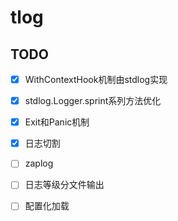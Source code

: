 # tlog

## TODO

- [x] WithContextHook机制由stdlog实现
- [x] stdlog.Logger.sprint系列方法优化
- [x] Exit和Panic机制
- [x] 日志切割
- [ ] zaplog
- [ ] 日志等级分文件输出
- [ ] 配置化加载

